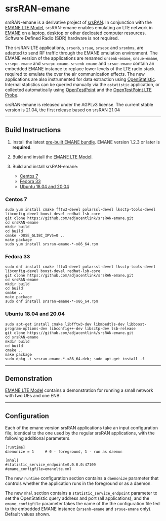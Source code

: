 srsRAN-emane
========

srsRAN-emane is a derivative project of
[srsRAN](https://github.com/srsRAN). In conjunction with the [EMANE LTE Model](https://github.com/adjacentlink/emane-model-lte.git),
srsRAN-emane enables emulating an LTE network in
[EMANE](https://github.com/adjacentlink/emane.git) on a laptop,
desktop or other dedicated computer resources. Software Defined Radio
(SDR) hardware is not required.

The srsRAN LTE applications, `srsenb`, `srsue`, `srsepc` and
`srsmbms`, are adapted to send RF traffic through the EMANE emulation
environment. The EMANE version of the applications are renamed
`srsenb-emane`, `srsue-emane`, `srsepc-emane` and
`srsepc-emane`. `srsenb-emane` and `srsue-emane` contain an embedded
EMANE instance to replace lower levels of the LTE radio stack required
to emulate the over the air communication effects. The new
applications are also instrumented for data extraction using
[OpenStatistic](https://github.com/adjacentlink/openstatistic). Internal
statistics can be queried manually via the `ostatistic` application,
or collected automatically using
[OpenTestPoint](https://github.com/adjacentlink/opentestpoint) and the
[OpenTestPoint LTE Probe](https://github.com/adjacentlink/opentestpoint-probe-lte).

srsRAN-emane is released under the AGPLv3 license. The current stable
version is 21.04, the first release based on srsRAN 21.04

---
## Build Instructions

1. Install the latest [pre-built EMANE bundle](https://github.com/adjacentlink/emane/wiki/Install). EMANE version 1.2.3 or later is **required**.

2. Build and install the [EMANE LTE Model](https://github.com/adjacentlink/emane-model-lte.git).

3. Build and install srsRAN-emane:
   * [Centos 7](#centos-7)
   * [Fedora 33](#fedora-33)
   * [Ubuntu 18.04 and 20.04](#ubuntu-1804-and-2004)


### Centos 7

```
sudo yum install cmake fftw3-devel polarssl-devel lksctp-tools-devel libconfig-devel boost-devel redhat-lsb-core
git clone https://github.com/adjacentlink/srsRAN-emane.git
cd srsRAN-emane
mkdir build
cd build
cmake -DUSE_GLIBC_IPV6=0 ..
make package
sudo yum install srsran-emane-*-x86_64.rpm
```

### Fedora 33

```
sudo dnf install cmake fftw3-devel polarssl-devel lksctp-tools-devel libconfig-devel boost-devel redhat-lsb-core
git clone https://github.com/adjacentlink/srsRAN-emane.git
cd srsRAN-emane
mkdir build
cd build
cmake ..
make package
sudo dnf install srsran-emane-*-x86_64.rpm
```

### Ubuntu 18.04 and 20.04

```
sudo apt-get install cmake libfftw3-dev libmbedtls-dev libboost-program-options-dev libconfig++-dev libsctp-dev lsb-release
git clone https://github.com/adjacentlink/srsRAN-emane.git
cd srsRAN-emane
mkdir build
cd build
cmake ..
make package
sudo dpkg -i srsran-emane-*-x86_64.deb; sudo apt-get install -f
```

---
## Demonstration

[EMANE LTE Model](https://github.com/adjacentlink/emane-model-lte.git) contains a demonstration for running
a small network with two UEs and one ENB.

---
## Configuration

Each of the emane version srsRAN applications take an input
configuration file, identical to the one used by the regular srsRAN
applications, with the following additional parameters.


```
[runtime]
daemonize = 1     # 0 - foreground, 1 - run as daemon

[mhal]
#statistic_service_endpoint=0.0.0.0:47100
#emane_configfile=emanelte.xml
```

The new `runtime` configuration section contains a `daemonize` parameter
that controls whether the application runs in the foreground or as a daemon.

The new `mhal` section contains a `statistic_service_endpoint`
parameter to set the OpenStatistic query address and port (all
applications), and the `emane_configfile` parameter takes the
name of the the configuration file fed to the embedded EMANE instance
(`srsenb-emane` and `srsue-emane` only). Default values shown.
